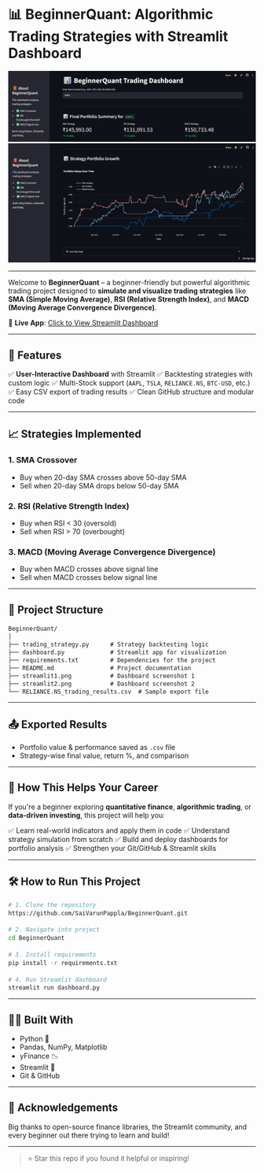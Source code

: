 # 📊 BeginnerQuant: Algorithmic Trading Strategies with Streamlit Dashboard

![Streamlit Screenshot 1](streamlit1.png)
![Streamlit Screenshot 2](streamlit2.png)

---

Welcome to **BeginnerQuant** – a beginner-friendly but powerful algorithmic trading project designed to **simulate and visualize trading strategies** like **SMA (Simple Moving Average)**, **RSI (Relative Strength Index)**, and **MACD (Moving Average Convergence Divergence)**.

🔗 **Live App**: [Click to View Streamlit Dashboard](https://beginnerquant-gg3kca3rc73rjtr26n4hyj.streamlit.app/)

---

## 🚀 Features

✅ **User-Interactive Dashboard** with Streamlit
✅ Backtesting strategies with custom logic
✅ Multi-Stock support (`AAPL`, `TSLA`, `RELIANCE.NS`, `BTC-USD`, etc.)
✅ Easy CSV export of trading results
✅ Clean GitHub structure and modular code

---

## 📈 Strategies Implemented

### 1. **SMA Crossover**

* Buy when 20-day SMA crosses above 50-day SMA
* Sell when 20-day SMA drops below 50-day SMA

### 2. **RSI (Relative Strength Index)**

* Buy when RSI < 30 (oversold)
* Sell when RSI > 70 (overbought)

### 3. **MACD (Moving Average Convergence Divergence)**

* Buy when MACD crosses above signal line
* Sell when MACD crosses below signal line

---

## 📁 Project Structure

```
BeginnerQuant/
│
├── trading_strategy.py      # Strategy backtesting logic
├── dashboard.py             # Streamlit app for visualization
├── requirements.txt         # Dependencies for the project
├── README.md                # Project documentation
├── streamlit1.png           # Dashboard screenshot 1
├── streamlit2.png           # Dashboard screenshot 2
└── RELIANCE.NS_trading_results.csv  # Sample export file
```

---

## 📤 Exported Results

* Portfolio value & performance saved as `.csv` file
* Strategy-wise final value, return %, and comparison

---

## 💼 How This Helps Your Career

If you're a beginner exploring **quantitative finance**, **algorithmic trading**, or **data-driven investing**, this project will help you:

✅ Learn real-world indicators and apply them in code
✅ Understand strategy simulation from scratch
✅ Build and deploy dashboards for portfolio analysis
✅ Strengthen your Git/GitHub & Streamlit skills

---

## 🛠️ How to Run This Project

```bash
# 1. Clone the repository
https://github.com/SaiVarunPappla/BeginnerQuant.git

# 2. Navigate into project
cd BeginnerQuant

# 3. Install requirements
pip install -r requirements.txt

# 4. Run Streamlit dashboard
streamlit run dashboard.py
```

---

## 👨‍💻 Built With

* Python 🐍
* Pandas, NumPy, Matplotlib
* yFinance 📉
* Streamlit 🚀
* Git & GitHub

---

## 🙌 Acknowledgements

Big thanks to open-source finance libraries, the Streamlit community, and every beginner out there trying to learn and build!

---

> ⭐ Star this repo if you found it helpful or inspiring!
